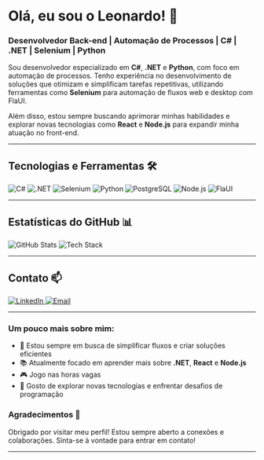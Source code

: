 # Olá, eu sou o Leonardo! 👋

### Desenvolvedor Back-end | Automação de Processos | C# | .NET | Selenium | Python

Sou desenvolvedor especializado em **C#**, **.NET** e **Python**, com foco em automação de processos. Tenho experiência no desenvolvimento de soluções que otimizam e simplificam tarefas repetitivas, utilizando ferramentas como **Selenium** para automação de fluxos web e desktop com FlaUI.

Além disso, estou sempre buscando aprimorar minhas habilidades e explorar novas tecnologias como **React** e **Node.js** para expandir minha atuação no front-end.

---

## Tecnologias e Ferramentas 🛠️

<p>
  <img src="https://img.shields.io/badge/-C%23-239120?logo=c-sharp&logoColor=white&style=for-the-badge" alt="C#"/>
  <img src="https://img.shields.io/badge/-.NET-512BD4?logo=.net&logoColor=white&style=for-the-badge" alt=".NET"/>
  <img src="https://img.shields.io/badge/-Selenium-43B02A?logo=selenium&logoColor=white&style=for-the-badge" alt="Selenium"/>
  <img src="https://img.shields.io/badge/-Python-3776AB?logo=python&logoColor=white&style=for-the-badge" alt="Python"/>
  <img src="https://img.shields.io/badge/-PostgreSQL-336791?logo=postgresql&logoColor=white&style=for-the-badge" alt="PostgreSQL"/>
  <img src="https://img.shields.io/badge/-Node.js-339933?logo=node.js&logoColor=white&style=for-the-badge" alt="Node.js"/>
  <img src="https://img.shields.io/badge/-FlaUI-0D74C1?logo=dot-net&logoColor=white&style=for-the-badge" alt="FlaUI"/>
</p>

---

## Estatísticas do GitHub 📊

![GitHub Stats](https://github-readme-stats.vercel.app/api?username=lopesleo&show_icons=true&theme=radical&hide=contribs,prs)
![Tech Stack](https://github-readme-stats.vercel.app/api/top-langs/?username=lopesleo&theme=radical&layout=compact)

---

## Contato 📫

<p>
  <a href="https://www.linkedin.com/in/leonardolopesalmeida/" target="_blank">
    <img src="https://img.shields.io/badge/-LinkedIn-0A66C2?logo=linkedin&logoColor=white&style=for-the-badge" alt="LinkedIn"/>
  </a>
  <a href="mailto:leonardo.lopes-almeida@hotmail.com" target="_blank">
    <img src="https://img.shields.io/badge/-Email-D14836?logo=gmail&logoColor=white&style=for-the-badge" alt="Email"/>
  </a>
</p>

---

### Um pouco mais sobre mim:

- 🎯 Estou sempre em busca de simplificar fluxos e criar soluções eficientes
- 📚 Atualmente focado em aprender mais sobre **.NET**, **React** e **Node.js**
- 🎮 Jogo nas horas vagas 
- 🤔 Gosto de explorar novas tecnologias e enfrentar desafios de programação


### Agradecimentos 🙏

Obrigado por visitar meu perfil! Estou sempre aberto a conexões e colaborações. Sinta-se à vontade para entrar em contato!

---

